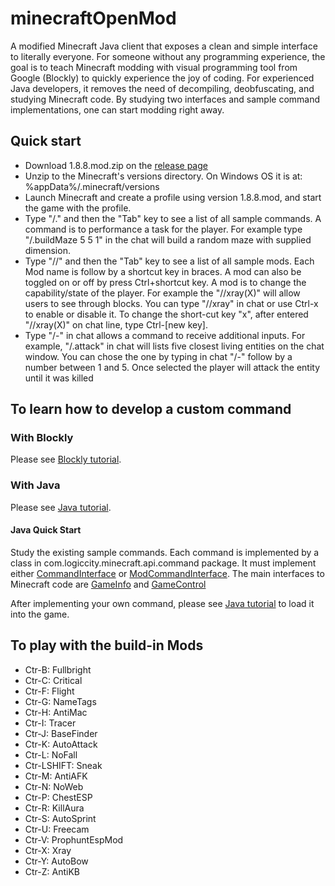 # minecraftOpenMod

A modified Minecraft Java client that exposes a clean and simple interface to literally everyone. For someone without any programming experience, the goal is to teach Minecraft modding with visual programming tool from Google (Blockly) to quickly experience the joy of coding. For experienced Java developers, it removes the need of decompiling, deobfuscating, and studying Minecraft code. By studying two interfaces and sample command implementations, one can start modding right away.

## Quick start

* Download 1.8.8.mod.zip on the [release page](https://github.com/minecraftkids/minecraftOpenMod/releases)
* Unzip to the Minecraft's versions directory. On Windows OS it is at: %appData%/.minecraft/versions
* Launch Minecraft and create a profile using version 1.8.8.mod, and start the game with the profile.
* Type "/." and then the "Tab" key to see a list of all sample commands. A command is to performance a task for the player. For example type "/.buildMaze 5 5 1" in the chat will build a random maze with supplied dimension.
* Type "//" and then the "Tab" key to see a list of all sample mods. Each Mod name is follow by a shortcut key in braces. A mod can also be toggled on or off by press Ctrl+shortcut key. A mod is to change the capability/state of the player. For example the "//xray(X)" will allow users to see through blocks. You can type "//xray" in chat or use Ctrl-x to enable or disable it. To change the short-cut key "x", after entered "//xray(X)" on chat line, type Ctrl-[new key].
* Type "/-" in chat allows a command to receive additional inputs. For example, "/.attack" in chat will lists five closest living entities on the chat window. You can chose the one by typing in chat "/-" follow by a number between 1 and 5. Once selected the player will attack the entity until it was killed

## To learn how to develop a custom command

### With Blockly
Please see [Blockly tutorial](../../wiki/Blockly-Tutorial).

### With Java
Please see [Java tutorial](../../wiki/Java-Tutorial). 

#### Java Quick Start
Study the existing sample commands. Each command is implemented by a class in com.logiccity.minecraft.api.command package. It must implement either [CommandInterface](http://minecraftkids.github.io/minecraftOpenMod/com/logiccity/minecraft/api/CommandInterface.html) or [ModCommandInterface](http://minecraftkids.github.io/minecraftOpenMod/com/logiccity/minecraft/api/ModCommandInterface.html). The main interfaces to Minecraft code are [GameInfo](http://minecraftkids.github.io/minecraftOpenMod/com/logiccity/minecraft/api/GameInfo.html) and [GameControl](http://minecraftkids.github.io/minecraftOpenMod/com/logiccity/minecraft/api/GameControl.html)

After implementing your own command, please see [Java tutorial](wiki/Java-Tutorial) to load it into the game. 


## To play with the build-in Mods

* Ctr-B: Fullbright
* Ctr-C: Critical
* Ctr-F: Flight
* Ctr-G: NameTags
* Ctr-H: AntiMac
* Ctr-I: Tracer
* Ctr-J: BaseFinder
* Ctr-K: AutoAttack
* Ctr-L: NoFall
* Ctr-LSHIFT: Sneak
* Ctr-M: AntiAFK
* Ctr-N: NoWeb
* Ctr-P: ChestESP
* Ctr-R: KillAura
* Ctr-S: AutoSprint
* Ctr-U: Freecam
* Ctr-V: ProphuntEspMod
* Ctr-X: Xray
* Ctr-Y: AutoBow
* Ctr-Z: AntiKB